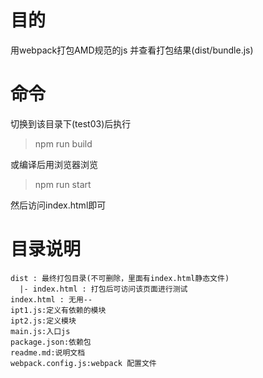 # 目的
用webpack打包AMD规范的js 并查看打包结果(dist/bundle.js)

# 命令
切换到该目录下(test03)后执行

> npm run build

或编译后用浏览器浏览
> npm run start

然后访问index.html即可

# 目录说明
```
dist : 最终打包目录(不可删除，里面有index.html静态文件)
  |- index.html : 打包后可访问该页面进行测试
index.html : 无用--
ipt1.js:定义有依赖的模块
ipt2.js:定义模块
main.js:入口js
package.json:依赖包
readme.md:说明文档
webpack.config.js:webpack 配置文件
```
